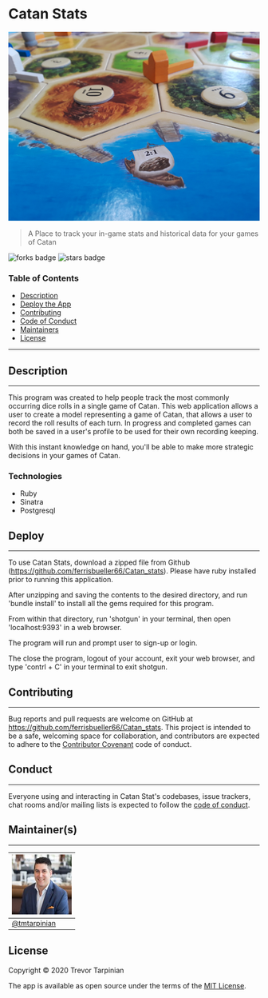 # Catan Stats

![Project Image](./public/images/catan.jpg)

> A Place to track your in-game stats and historical data for your games of Catan

![forks badge](https://img.shields.io/github/forks/tmtarpinian/Catan_stats)
![stars badge](https://img.shields.io/github/stars/tmtarpinian/Catan_stats)


### Table of Contents


- [Description](#description)
- [Deploy the App](#Deploy)
- [Contributing](#Contributing)
- [Code of Conduct](#Conduct)
- [Maintainers](#Maintainer(s))
- [License](#license)

---

## Description
---

This program was created to help people track the most commonly occurring dice rolls in a single game of Catan.
This web application allows a user to create a model representing a game of Catan, that allows a user to record the roll results of each turn. In progress and completed games can both be saved in a user's profile to be used for their own recording keeping.

With this instant knowledge on hand, you'll be able to make more strategic decisions in your games of Catan.

### Technologies
- Ruby
- Sinatra
- Postgresql

## Deploy
---

To use Catan Stats, download a zipped file from Github (https://github.com/ferrisbueller66/Catan_stats).
Please have ruby installed prior to running this application.

After unzipping and saving the contents to the desired directory, and run 'bundle install' to install all the gems required for this program.

From within that directory, run 'shotgun' in your terminal, then open 'localhost:9393' in a web browser.

The program will run and prompt user to sign-up or login.

The close the program, logout of your account, exit your web browser, and type 'contrl + C' in your terminal to exit shotgun.

## Contributing
---

Bug reports and pull requests are welcome on GitHub at https://github.com/ferrisbueller66/Catan_stats. This project is intended to be a safe, welcoming space for collaboration, and contributors are expected to adhere to the [Contributor Covenant](http://contributor-covenant.org) code of conduct.


## Conduct
---

Everyone using and interacting in Catan Stat's codebases, issue trackers, chat rooms and/or mailing lists is expected to follow the [code of conduct](https://github.com/ferrisbueller66/Catan_stats/blob/master/CODE_OF_CONDUCT.md).

## Maintainer(s)
---

| ![tmtarpinian](./public/images/tmtarpinian.jpg)     |
| :------------- | 
|[@tmtarpinian](https://github.com/tmtarpinian) |

## License
Copyright © 2020 Trevor Tarpinian

The app is available as open source under the terms of the [MIT License](https://opensource.org/licenses/MIT).

